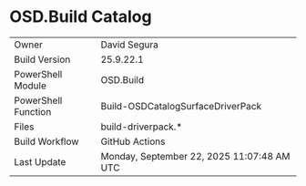 ﻿# OSD.Build Catalog

| | |
|-|-|
| Owner | David Segura |
| Build Version | 25.9.22.1 |
| PowerShell Module | OSD.Build |
| PowerShell Function | Build-OSDCatalogSurfaceDriverPack |
| Files | build-driverpack.* |
| Build Workflow | GitHub Actions |
| Last Update | Monday, September 22, 2025 11:07:48 AM UTC |
